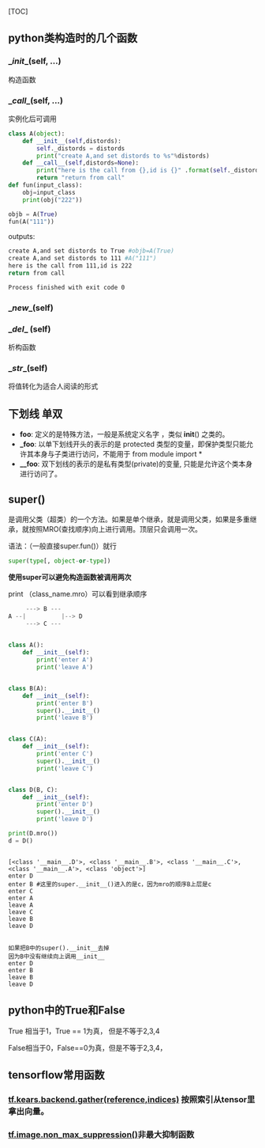 [TOC]



## python类构造时的几个函数

### \__init__(self, ...)  

构造函数 

### \__call__(self, ...)  

实例化后可调用

```python
class A(object):
    def __init__(self,distords):
        self._distords = distords
        print("create A,and set distords to %s"%distords)
    def __call__(self,distords=None):
        print("here is the call from {},id is {}" .format(self._distords,distords))
        return "return from call"
def fun(input_class):
    obj=input_class
    print(obj("222"))

objb = A(True)
fun(A("111"))


```

outputs:

```bash
create A,and set distords to True #objb=A(True)
create A,and set distords to 111 #A("111")
here is the call from 111,id is 222
return from call

Process finished with exit code 0
```



### \__new__(self)



### \__del__ (self)

析构函数

### \__str__(self) 

将值转化为适合人阅读的形式

## 下划线 单双

- **__foo__**: 定义的是特殊方法，一般是系统定义名字 ，类似 __init__() 之类的。
- **_foo**: 以单下划线开头的表示的是 protected 类型的变量，即保护类型只能允许其本身与子类进行访问，不能用于 from module import *
- **__foo**: 双下划线的表示的是私有类型(private)的变量, 只能是允许这个类本身进行访问了。



## super()

是调用父类（超类）的一个方法。如果是单个继承，就是调用父类，如果是多重继承，就按照MRO(查找顺序)向上进行调用。顶层只会调用一次。

语法：（一般直接super.fun()）就行

```python
super(type[, object-or-type])

```

**使用super可以避免构造函数被调用两次**

print （class_name.mro）可以看到继承顺序

```python
     ---> B ---
A --|          |--> D
     ---> C ---
     

class A():
    def __init__(self):
        print('enter A')
        print('leave A')


class B(A):
    def __init__(self):
        print('enter B')
        super().__init__()
        print('leave B')


class C(A):
    def __init__(self):
        print('enter C')
        super().__init__()
        print('leave C')


class D(B, C):
    def __init__(self):
        print('enter D')
        super().__init__()
        print('leave D')

print(D.mro())
d = D()



```

```
[<class '__main__.D'>, <class '__main__.B'>, <class '__main__.C'>, <class '__main__.A'>, <class 'object'>]
enter D
enter B #这里的super.__init__()进入的是c，因为mro的顺序B上层是c
enter C
enter A
leave A
leave C
leave B
leave D


如果把B中的super().__init__去掉
因为B中没有继续向上调用__init__
enter D
enter B
leave B
leave D
```



## python中的True和False

True 相当于1，True == 1为真， 但是不等于2,3,4

False相当于0，False==0为真，但是不等于2,3,4，





## tensorflow常用函数

### [tf.kears.backend.gather(reference,indices)](https://www.tensorflow.org/api_docs/python/tf/keras/backend/gather) 按照索引从tensor里拿出向量。

### [tf.image.non_max_suppression()](https://www.tensorflow.org/api_docs/python/tf/image/non_max_suppression)非最大抑制函数



